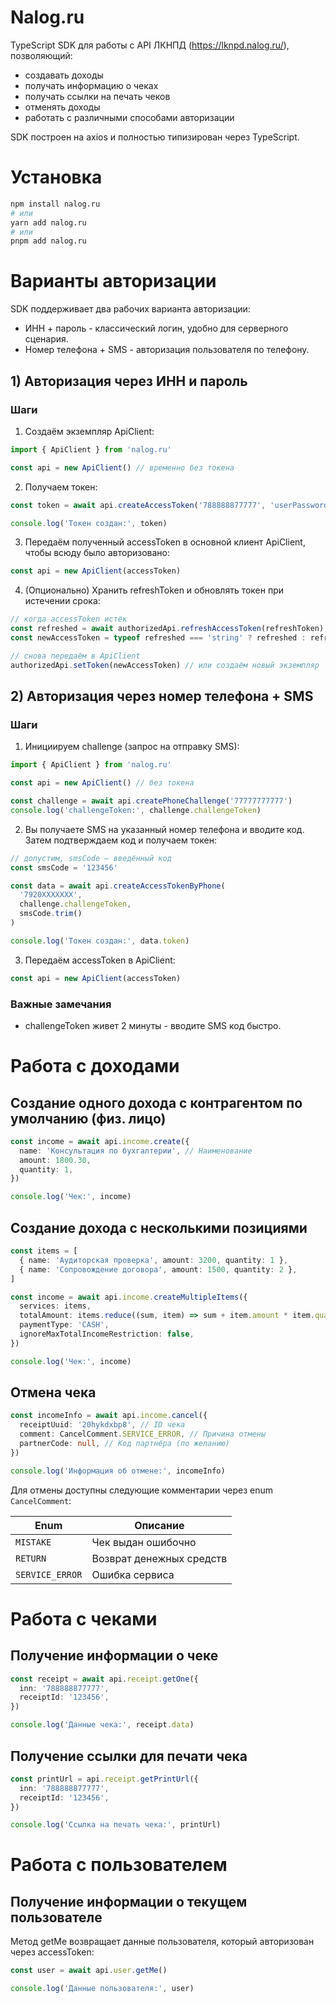 # Nalog.ru

TypeScript SDK для работы с API ЛКНПД (https://lknpd.nalog.ru/), позволяющий:

- создавать доходы
- получать информацию о чеках
- получать ссылки на печать чеков
- отменять доходы
- работать с различными способами авторизации

SDK построен на axios и полностью типизирован через TypeScript.

# Установка
```bash
npm install nalog.ru
# или
yarn add nalog.ru
# или
pnpm add nalog.ru
```

# Варианты авторизации

SDK поддерживает два рабочих варианта авторизации:

- ИНН + пароль - классический логин, удобно для серверного сценария.
- Номер телефона + SMS - авторизация пользователя по телефону.

## 1) Авторизация через ИНН и пароль

### Шаги

1. Создаём экземпляр ApiClient:

```ts
import { ApiClient } from 'nalog.ru'

const api = new ApiClient() // временно без токена
```

2. Получаем токен:

```ts
const token = await api.createAccessToken('788888877777', 'userPassword')

console.log('Токен создан:', token)

```

3. Передаём полученный accessToken в основной клиент ApiClient, чтобы всюду было авторизовано:

```ts
const api = new ApiClient(accessToken)
```

4. (Опционально) Хранить refreshToken и обновлять токен при истечении срока:

```ts
// когда accessToken истёк
const refreshed = await authorizedApi.refreshAccessToken(refreshToken)
const newAccessToken = typeof refreshed === 'string' ? refreshed : refreshed.accessToken

// снова передаём в ApiClient
authorizedApi.setToken(newAccessToken) // или создаём новый экземпляр
```

## 2) Авторизация через номер телефона + SMS

### Шаги

1. Инициируем challenge (запрос на отправку SMS):

```ts
import { ApiClient } from 'nalog.ru'

const api = new ApiClient() // без токена

const challenge = await api.createPhoneChallenge('77777777777')
console.log('challengeToken:', challenge.challengeToken)
```

2. Вы получаете SMS на указанный номер телефона и вводите код. Затем подтверждаем код и получаем токен:

```ts
// допустим, smsCode — введённый код
const smsCode = '123456'

const data = await api.createAccessTokenByPhone(
  '7920XXXXXXX',
  challenge.challengeToken,
  smsCode.trim()
)

console.log('Токен создан:', data.token)
```

3. Передаём accessToken в ApiClient:

```ts
const api = new ApiClient(accessToken)
```

### Важные замечания

- challengeToken живет 2 минуты - вводите SMS код быстро.

# Работа с доходами

## Создание одного дохода с контрагентом по умолчанию (физ. лицо)

```ts
const income = await api.income.create({
  name: 'Консультация по бухгалтерии', // Наименование
  amount: 1800.30,
  quantity: 1, 
})

console.log('Чек:', income)
```

## Создание дохода с несколькими позициями

```ts
const items = [
  { name: 'Аудиторская проверка', amount: 3200, quantity: 1 },
  { name: 'Сопровождение договора', amount: 1500, quantity: 2 },
]

const income = await api.income.createMultipleItems({
  services: items,
  totalAmount: items.reduce((sum, item) => sum + item.amount * item.quantity, 0),
  paymentType: 'CASH',
  ignoreMaxTotalIncomeRestriction: false,
})

console.log('Чек:', income)
```

## Отмена чека

```ts
const incomeInfo = await api.income.cancel({
  receiptUuid: '20hykdxbp8', // ID чека
  comment: CancelComment.SERVICE_ERROR, // Причина отмены
  partnerCode: null, // Код партнёра (по желанию)
})

console.log('Информация об отмене:', incomeInfo)
```

Для отмены доступны следующие комментарии через enum `CancelComment`:

| Enum             | Описание                     |
|------------------|------------------------------|
| `MISTAKE`        | Чек выдан ошибочно           |
| `RETURN`         | Возврат денежных средств     |
| `SERVICE_ERROR`  | Ошибка сервиса               |

# Работа с чеками

## Получение информации о чеке

```ts
const receipt = await api.receipt.getOne({
  inn: '788888877777',
  receiptId: '123456',
})

console.log('Данные чека:', receipt.data)
```

## Получение ссылки для печати чека

```ts
const printUrl = api.receipt.getPrintUrl({
  inn: '788888877777',
  receiptId: '123456',
})

console.log('Ссылка на печать чека:', printUrl)
```

# Работа с пользователем

## Получение информации о текущем пользователе

Метод getMe возвращает данные пользователя, который авторизован через accessToken:

```ts
const user = await api.user.getMe()

console.log('Данные пользователя:', user)
```
